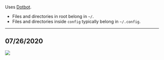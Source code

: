 Uses [Dotbot](https://github.com/anishathalye/dotbot).

* Files and directories in root belong in `~/`.
* Files and directories inside `config` typically belong in `~/.config`.

---

## 07/26/2020
![](https://i.kot1er.me/screenshot.png)
